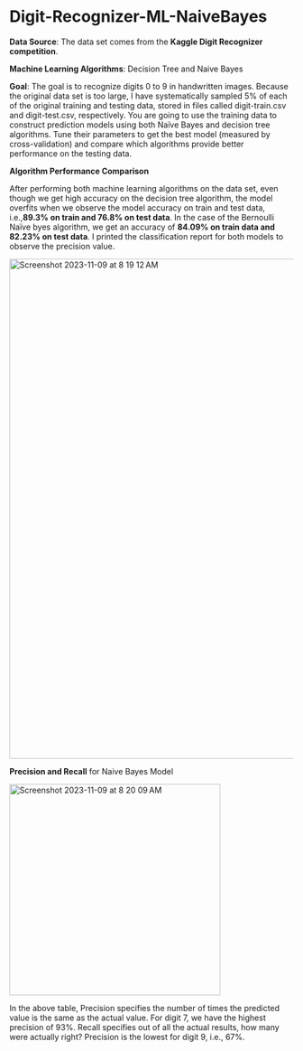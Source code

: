 # Digit-Recognizer-ML-NaiveBayes


**Data Source**: The data set comes from the **Kaggle Digit Recognizer competition**. 

**Machine Learning Algorithms**: Decision Tree and Naive Bayes 

**Goal**: The goal is to recognize digits 0 to 9 in handwritten images. Because the original data set is too large, I have systematically sampled 5% of each of the original training and testing data, stored in files called digit-train.csv and digit-test.csv, respectively.
You are going to use the training data to construct prediction models using both Naïve Bayes and decision tree algorithms. Tune their parameters to get the best model (measured by cross-validation) and compare which algorithms provide better performance on the testing data.

**Algorithm Performance Comparison**

After performing both machine learning algorithms on the data set, even though we get high accuracy on the decision tree algorithm, the model overfits when we observe the model accuracy on train and test data, i.e.,**89.3% on train and 76.8% on test data**. In the case of the Bernoulli Naïve byes algorithm, we get an accuracy of **84.09% on train data and 82.23% on test data**. I printed the classification report for both models to observe the precision value.

<img width="885" alt="Screenshot 2023-11-09 at 8 19 12 AM" src="https://github.com/jasumonga17/Digit-Recognizer-ML-NaiveBayes/assets/76562774/8008c5da-f934-4c45-b02a-ae7a1ca90e77">

**Precision and Recall** for Naive Bayes Model

<img width="374" alt="Screenshot 2023-11-09 at 8 20 09 AM" src="https://github.com/jasumonga17/Digit-Recognizer-ML-NaiveBayes/assets/76562774/4339bfd1-63d4-4521-8c39-e61404f8a4f6">

In the above table, Precision specifies the number of times the predicted value is the same as the actual value. For digit 7, we have the highest precision of 93%. Recall specifies out of all the actual results, how many were actually right? Precision is the lowest for digit 9, i.e., 67%.





